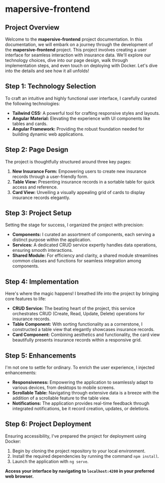 # mapersive-frontend

## Project Overview

Welcome to the **mapersive-frontend** project documentation. In this documentation, we will embark on a journey through the development of the **mapersive-frontend** project. This project involves creating a user interface for seamless interaction with insurance data. We'll explore our technology choices, dive into our page design, walk through implementation steps, and even touch on deploying with Docker. Let's dive into the details and see how it all unfolds!

## Step 1: Technology Selection

To craft an intuitive and highly functional user interface, I carefully curated the following technologies:

- **Tailwind CSS:** A powerful tool for crafting responsive styles and layouts.
- **Angular Material:** Elevating the experience with UI components like tables and cards.
- **Angular Framework:** Providing the robust foundation needed for building dynamic web applications.

## Step 2: Page Design

The project is thoughtfully structured around three key pages:

1. **New Insurance Form:** Empowering users to create new insurance records through a user-friendly form.
2. **Table View:** Presenting insurance records in a sortable table for quick access and reference.
3. **Card View:** Unveiling a visually appealing grid of cards to display insurance records elegantly.

## Step 3: Project Setup

Setting the stage for success, I organized the project with precision:

- **Components:** I curated an assortment of components, each serving a distinct purpose within the application.
- **Services:** A dedicated CRUD service expertly handles data operations, ensuring smooth interactions.
- **Shared Module:** For efficiency and clarity, a shared module streamlines common classes and functions for seamless integration among components.

## Step 4: Implementation

Here's where the magic happens! I breathed life into the project by bringing core features to life:

- **CRUD Service:** The beating heart of the project, this service orchestrates CRUD (Create, Read, Update, Delete) operations for insurance records.
- **Table Component:** With sorting functionality as a cornerstone, I constructed a table view that elegantly showcases insurance records.
- **Card Component:** Combining aesthetics and functionality, the card view beautifully presents insurance records within a responsive grid.

## Step 5: Enhancements

I'm not one to settle for ordinary. To enrich the user experience, I injected enhancements:

- **Responsiveness:** Empowering the application to seamlessly adapt to various devices, from desktops to mobile screens.
- **Scrollable Table:** Navigating through extensive data is a breeze with the addition of a scrollable feature to the table view.
- **Notifications:** The application provides real-time feedback through integrated notifications, be it record creation, updates, or deletions.

## Step 6: Project Deployment

Ensuring accessibility, I've prepared the project for deployment using Docker:

1. Begin by cloning the project repository to your local environment.
2. Install the required dependencies by running the command `npm install`.
3. Launch the application with `ng serve`.
   
**Access your interface by navigating to `localhost:4200` in your preferred web browser.**


